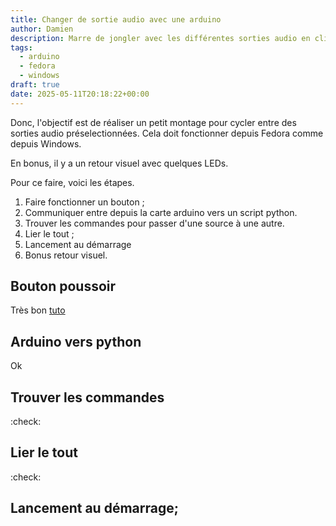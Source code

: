 ```yaml
---
title: Changer de sortie audio avec une arduino
author: Damien
description: Marre de jongler avec les différentes sorties audio en cliquant ? En avant pour se simplifier la vie avec ce projet arduino.
tags:
  - arduino
  - fedora
  - windows
draft: true
date: 2025-05-11T20:18:22+00:00
---
```

Donc, l'objectif est de réaliser un petit montage pour cycler entre des sorties audio préselectionnées. Cela doit fonctionner depuis Fedora comme depuis Windows.

En bonus, il y a un retour visuel avec quelques LEDs.

Pour ce faire, voici les étapes.
1. Faire fonctionner un bouton ;
2. Communiquer entre depuis la carte arduino vers un script python.
3. Trouver les commandes pour passer d'une source à une autre.
4. Lier le tout ;
5. Lancement au démarrage
6. Bonus retour visuel.

## Bouton poussoir
Très bon [tuto](https://arduino.blaisepascal.fr/le-bouton-poussoir)

## Arduino vers python
Ok

## Trouver les commandes
:check:

## Lier le tout
:check:

## Lancement au démarrage;